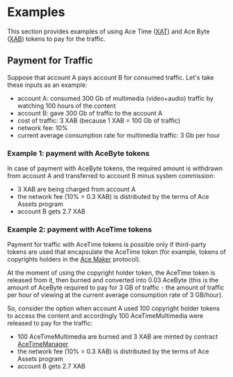# Examples

This section provides examples of using Ace Time ([XAT][1]) and Ace
Byte ([XAB][2]) tokens to pay for the traffic.


## Payment for Traffic

Suppose that account A pays account B for consumed traffic.
Let's take these inputs as an example:

- account A: consumed 300 Gb of multimedia (video+audio) traffic by watching 100 hours of the content
- account B: gave 300 Gb of traffic to the account A
- cost of traffic: 3 XAB (because 1 XAB = 100 Gb of traffic)
- network fee: 10%
- current average consumption rate for multimedia traffic: 3 Gb per hour


### Example 1: payment with AceByte tokens

In case of payment with AceByte tokens, the required amount is withdrawn from account A and
transferred to account B minus system commission:

- 3 XAB are being charged from account А
- the network fee (10% = 0.3 XAB) is distributed by the terms of Ace Assets program
- account B gets 2.7 XAB


### Example 2: payment with AceTime tokens

Payment for traffic with AceTime tokens is possible only if
third-party tokens are used that encapsulate the AceTime token (for example, tokens
of copyrights holders in the [Ace Maker][4] protocol).

At the moment of using the copyright holder token, the AceTime token is released from it,
then burned and converted into 0.03 AceByte (this is the amount of AceByte required
to pay for 3 GB of traffic - the amount of traffic per hour of viewing at the current average
consumption rate of 3 GB/hour).

So, consider the option when account A used 100 copyright holder tokens
to access the content and accordingly 100 AceTimeMultimedia were released to pay for the traffic:

- 100 AceTimeMultimedia are burned and 3 XAB are minted by contract [AceTimeManager][3]
- the network fee (10% = 0.3 XAB) is distributed by the terms of Ace Assets program
- account B gets 2.7 XAB



[1]: ace-time.md
[2]: ace-byte.md
[3]: ../list-of-operations/ace-time-manager.md
[4]: https://acemakerdao.com/
